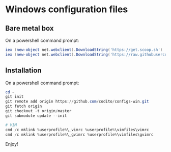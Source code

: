 Windows configuration files
===========

## Bare metal box
On a powershell command prompt:
```powershell
iex (new-object net.webclient).DownloadString('https://get.scoop.sh')
iex (new-object net.webclient).DownloadString('https://raw.githubusercontent.com/codito/configs-win/master/bin/Setup-Machine.ps1')
```

## Installation
On a powershell command prompt:
```powershell
cd ~
git init
git remote add origin https://github.com/codito/configs-win.git
git fetch origin
git checkout -t origin/master
git submodule update --init

# VIM
cmd /c mklink %userprofile%\_vimrc %userprofile%\vimfiles\vimrc
cmd /c mklink %userprofile%\_gvimrc %userprofile%\vimfiles\gvimrc
```

Enjoy!
